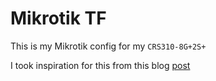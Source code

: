 # Mikrotik TF

This is my Mikrotik config for my `CRS310-8G+2S+`

I took inspiration for this from this blog [post](https://mirceanton.com/posts/mikrotik-terraform-getting-started/)

